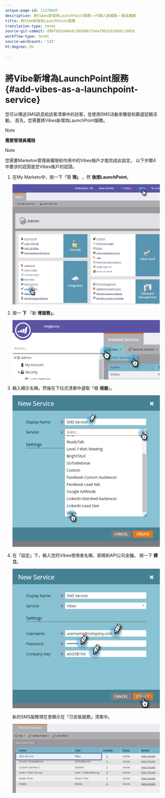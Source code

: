 ```yaml
---
unique-page-id: 11378845
description: 將Vibes新增為LaunchPoint服務——行銷人員檔案——產品檔案
title: 將Vibe新增為LaunchPoint服務
translation-type: tm+mt
source-git-commit: d88fb92a00e4c20509617e6ef8b2e51b66cc085b
workflow-type: tm+mt
source-wordcount: '132'
ht-degree: 0%

---
```



# 將Vibe新增為LaunchPoint服務 {#add-vibes-as-a-launchpoint-service}

您可以傳送SMS訊息給訪客清單中的訪客，並使用SMS活動來觸發和篩選促銷活動。 首先，您需要將Vibes新增為LaunchPoint服務。

>[!NOTE]
>
>**需要管理員權限**

>[!NOTE]
>
>您需要Marketon管理員權限和作用中的Vibes帳戶才能完成此設定。 以下步驟4中要求的認證是您Vibes帳戶的認證。

1. 在My Marketo中，按一下「管 **理」** ，然 **後按LaunchPoint**。

   ![](assets/image2016-7-27-9-3a31-3a17.png)

1. 按一 **下** 「新 **增服務」**。

   ![](assets/image2016-7-27-9-3a34-3a25.png)

1. 輸入顯示名稱，然後在下拉式清單中選取「檢 **視器**」。

   ![](assets/new-service-vibes.png)

1. 在「設定」下，輸入您的Vibes使用者名稱、密碼和API公司金鑰。 按一下 **建立**。

   ![](assets/new-service-vibes-settings-2.png)

   新的SMS服務現在會顯示在「已安裝服務」清單中。

   ![](assets/image2016-7-27-9-3a45-3a1.png)

